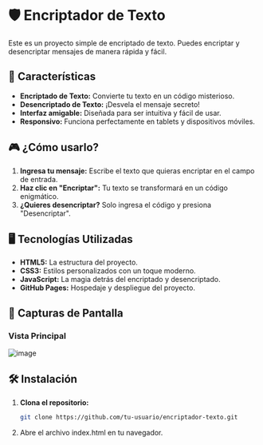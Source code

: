 # 🛡️ Encriptador de Texto

Este es un proyecto simple de encriptado de texto. Puedes encriptar y desencriptar mensajes de manera rápida y fácil.

## 🚀 Características

- **Encriptado de Texto:** Convierte tu texto en un código misterioso.
- **Desencriptado de Texto:** ¡Desvela el mensaje secreto!
- **Interfaz amigable:** Diseñada para ser intuitiva y fácil de usar.
- **Responsivo:** Funciona perfectamente en tablets y dispositivos móviles.

## 🎮 ¿Cómo usarlo?

1. **Ingresa tu mensaje:** Escribe el texto que quieras encriptar en el campo de entrada.
2. **Haz clic en "Encriptar":** Tu texto se transformará en un código enigmático.
3. **¿Quieres desencriptar?** Solo ingresa el código y presiona "Desencriptar".

## 🖥️ Tecnologías Utilizadas

- **HTML5:** La estructura del proyecto.
- **CSS3:** Estilos personalizados con un toque moderno.
- **JavaScript:** La magia detrás del encriptado y desencriptado.
- **GitHub Pages:** Hospedaje y despliegue del proyecto.

## 📸 Capturas de Pantalla

### Vista Principal
![image](https://github.com/user-attachments/assets/b1fec085-6b2f-414f-956a-1632f4f7da44)

## 🛠️ Instalación

1. **Clona el repositorio:**
   ```bash
   git clone https://github.com/tu-usuario/encriptador-texto.git

2. Abre el archivo index.html en tu navegador.
